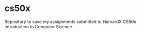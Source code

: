 # cs50x
Repository to save my assignments submitted to HarvardX CS50x Introduction to Computer Science.

